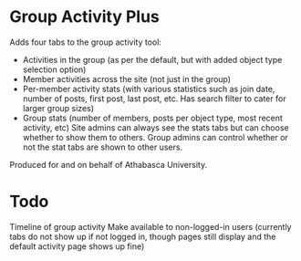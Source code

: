 Group Activity Plus
====================

Adds four tabs to the group activity tool:
- Activities in the group (as per the default, but with added object type selection option)
- Member activities across the site (not just in the group)
- Per-member activity stats (with various statistics such as join date, number of posts, first post, last post, etc. Has search filter to cater for larger group sizes)
- Group stats (number of members, posts per object type, most recent activity, etc)
Site admins can always see the stats tabs but can choose whether to show them to others.
Group admins can control whether or not the stat tabs are shown to other users.

Produced for and on behalf of Athabasca University.

Todo
=====
Timeline of group activity
Make available to non-logged-in users (currently tabs do not show up if not logged in, though pages still display and the default activity page shows up fine)